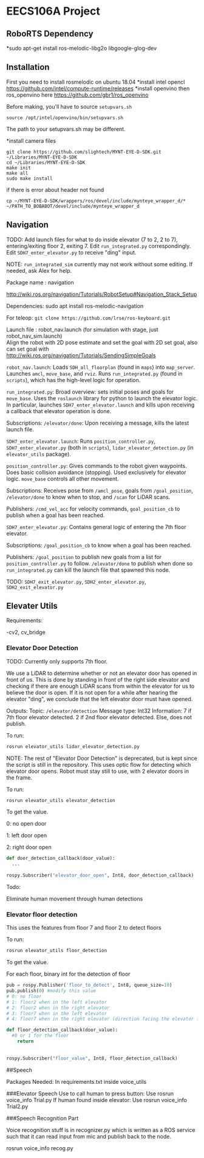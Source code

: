 # EECS106A Project
## RoboRTS Dependency
*sudo apt-get install ros-melodic-libg2o libgoogle-glog-dev

## Installation
First you need to install rosmelodic on ubuntu 18.04
*install intel opencl https://github.com/intel/compute-runtime/releases
*install openvino then ros_openvino here https://github.com/gbr1/ros_openvino

Before making, you'll have to source `setupvars.sh`
```
source /opt/intel/openvino/bin/setupvars.sh
```
The path to your setupvars.sh may be different.

*install camera files 
```
git clone https://github.com/slightech/MYNT-EYE-D-SDK.git ~/Libraries/MYNT-EYE-D-SDK
cd ~/Libraries/MYNT-EYE-D-SDK
make init
make all
sudo make install
```
if there is error about header not found
```
cp ~/MYNT-EYE-D-SDK/wrappers/ros/devel/include/mynteye_wrapper_d/*  
~/PATH_TO_BOBABOT/devel/include/mynteye_wrapper_d
```

## Navigation

TODO: Add launch files for what to do inside elevator (7 to 2, 2 to 7), entering/exiting floor 2, exiting 7. Edit `run_integrated.py` correspondingly. Edit `SDH7_enter_elevator.py` to receive "ding" input.

NOTE: `run_integrated_sim` currently may not work without some editing. If needed, ask Alex for help.

Package name : navigation  

http://wiki.ros.org/navigation/Tutorials/RobotSetup#Navigation_Stack_Setup

Dependencies: sudo apt install ros-melodic-navigation

For teleop: `git clone https://github.com/lrse/ros-keyboard.git`

Launch file : robot_nav.launch (for simulation with stage, just robot_nav_sim.launch)  
Align the robot with 2D pose estimate and set the goal with 2D set goal, also can set goal with http://wiki.ros.org/navigation/Tutorials/SendingSimpleGoals  

`robot_nav.launch`: Loads `SDH_all_floorplan` (found in `maps`) into `map_server`. Launches `amcl`, `move_base`, and `rviz`. Runs `run_integrated.py` (found in `scripts`), which has the high-level logic for operation.

`run_integrated.py`: Broad overview: sets initial poses and goals for `move_base`. Uses the `roslaunch` library for python to launch the elevator logic. In particular, launches `SDH7_enter_elevator.launch` and kills upon receiving a callback that elevator operation is done.

Subscriptions: `/elevator/done`: Upon receiving a message, kills the latest launch file.

`SDH7_enter_elevator.launch`: Runs `position_controller.py`, `SDH7_enter_elevator.py` (both in `scripts`), `lidar_elevator_detection.py` (in `elevator_utils` package). 

`position_controller.py`: Gives commands to the robot given waypoints. Does basic collision avoidance (stopping). Used exclusively for elevator logic. `move_base` controls all other movement.

Subscriptions: Receives pose from `/amcl_pose`, goals from `/goal_position`, `/elevator/done` to know when to stop, and `/scan` for LiDAR scans.

Publishers: `/cmd_vel_acc` for velocity commands, `goal_position_cb` to publish when a goal has been reached.

`SDH7_enter_elevator.py`: Contains general logic of entering the 7th floor elevator.

Subscriptions: `/goal_position_cb` to know when a goal has been reached.

Publishers: `/goal_position` to publish new goals from a list for `position_controller.py` to follow. `/elevator/done` to publish when done so `run_integrated.py` can kill the launch file that spawned this node. 

TODO: `SDH7_exit_elevator.py`, `SDH2_enter_elevator.py`, `SDH2_exit_elevator.py`

## Elevater Utils

Requirements:

-cv2, cv_bridge

### Elevator Door Detection

TODO: Currently only supports 7th floor.

We use a LiDAR to determine whether or not an elevator door has opened in front of us. This is done by standing in front of the right side elevator and checking if there are enough LiDAR scans from within the elevator for us to believe the door is open. If it is not open for a while after hearing the elevator "ding", we conclude that the left elevator door must have opened.

Outputs:
Topic: `/elevator/detection`
Message type: Int32
Information: 7 if 7th floor elevator detected. 2 if 2nd floor elevator detected. Else, does not publish.

To run:

```bash
rosrun elevator_utils lidar_elevator_detection.py
```

NOTE: The rest of "Elevator Door Detection" is deprecated, but is kept since the script is still in the repository.
This uses optic flow for detecting which elevator door opens. Robot must stay still to use, with 2 elevator doors in the frame.

To run:

```bash
rosrun elevator_utils elevator_detection
```

To get the value. 

0: no open door

1: left door open

2: right door open

```python
def door_detection_callback(door_value):
  ...
  
rospy.Subscriber("elevator_door_open", Int8, door_detection_callback)
```

Todo:

Eliminate human movement through human detections

### Elevator floor detection

This uses the features from floor 7 and floor 2 to detect floors

To run:

```bash
rosrun elevator_utils floor_detection
```

To get the value. 

For each floor, binary int for the detection of floor

```python
pub = rospy.Publisher('floor_to_detect', Int8, queue_size=10)
pub.publish(0) #modify this value
# 0: no floor
# 1: floor2 when in the left elevator
# 2: floor2 when in the right elevator
# 3: floor7 when in the left elevator
# 4: floor7 when in the right elevator (direction facing the elevator from outside)

def floor_detection_callback(door_value):
  #0 or 1 for the floor
	return
  
  
rospy.Subscriber("floor_value", Int8, floor_detection_callback)
```




##Speech

Packages Needed: In requirements.txt inside voice_utils

###Elevator Speech
Use to call human to press button:
Use rosrun voice_info Trial.py
If human found inside elevator:
Use rosrun voice_info Trial2.py

###Speech Recognition Part

Voice recognition stuff is in recognizer.py which is written as a ROS service such that it can read input from mic and publish back to the node.

rosrun voice_info recog.py
